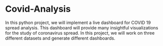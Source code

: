 # Covid-Analysis
In this python project, we will implement a live dashboard for COVID 19 spread analysis. This dashboard will provide many insightful visualizations for the study of coronavirus spread. In this project, we will work on three different datasets and generate different dashboards.
